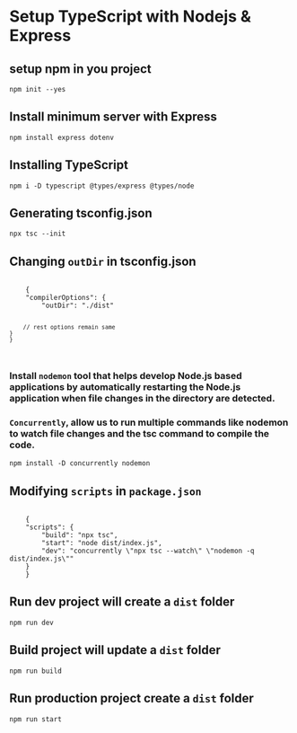 # Setup TypeScript with Nodejs & Express

## setup npm in you project
``npm init --yes``

## Install minimum server with Express
``npm install express dotenv``

## Installing TypeScript
``npm i -D typescript @types/express @types/node``

## Generating tsconfig.json
``npx tsc --init``

## Changing ``outDir`` in tsconfig.json

<code>
    {
    "compilerOptions": {
        "outDir": "./dist"

        // rest options remain same
    }
    }
</code>

### Install ```nodemon``` tool that helps develop Node.js based applications by automatically restarting the Node.js application when file changes in the directory are detected.


###  ```Concurrently```, allow us to run multiple commands like nodemon to watch file changes and the tsc command to compile the code.

``npm install -D concurrently nodemon``

## Modifying ``scripts`` in ``package.json``
<code>
    {
    "scripts": {
        "build": "npx tsc",
        "start": "node dist/index.js",
        "dev": "concurrently \"npx tsc --watch\" \"nodemon -q dist/index.js\""
    }
    }
</code>

## Run dev project will create a ``dist`` folder
``npm run dev``

## Build project will update a ``dist`` folder
``npm run build``

## Run production project create a ``dist`` folder
``npm run start``
